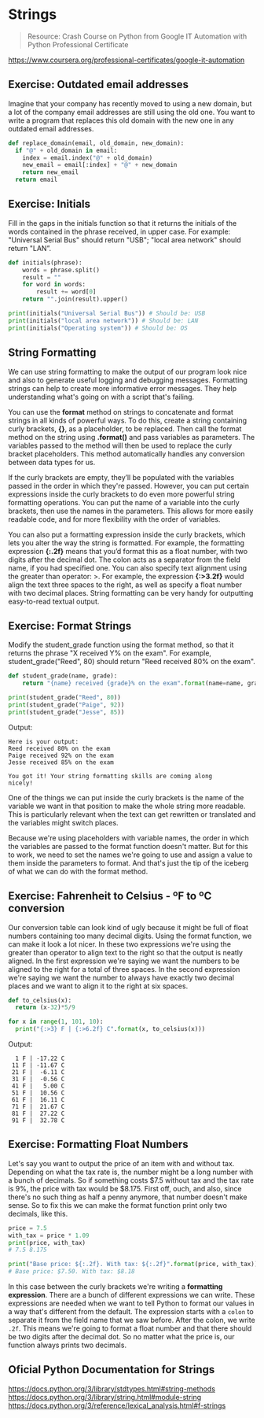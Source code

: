 # Strings

> Resource: Crash Course on Python from Google IT Automation with Python Professional Certificate

https://www.coursera.org/professional-certificates/google-it-automation

## Exercise: Outdated email addresses

 Imagine that your company has recently moved to using a new domain, but a lot of the company email addresses are still using the old one. You want to write a program that replaces this old domain with the new one in any outdated email addresses.

```python
def replace_domain(email, old_domain, new_domain):
  if "@" + old_domain in email:
    index = email.index("@" + old_domain)
    new_email = email[:index] + "@" + new_domain
    return new_email
  return email
```

## Exercise: Initials

Fill in the gaps in the initials function so that it returns the initials of the words contained in the phrase received, in upper case. For example: "Universal Serial Bus" should return "USB"; "local area network" should return "LAN”.

```python
def initials(phrase):
    words = phrase.split()
    result = ""
    for word in words:
        result += word[0]
    return "".join(result).upper()

print(initials("Universal Serial Bus")) # Should be: USB
print(initials("local area network")) # Should be: LAN
print(initials("Operating system")) # Should be: OS
```

## String Formatting

We can use string formatting to make the output of our program look nice and also to generate useful logging and debugging messages. Formatting strings can help to create more informative error messages. They help understanding what's going on with a script that's failing.

You can use the **format** method on strings to concatenate and format strings in all kinds of powerful ways. To do this, create a string containing curly brackets, **{}**, as a placeholder, to be replaced. Then call the format method on the string using **.format()** and pass variables as parameters. The variables passed to the method will then be used to replace the curly bracket placeholders. This method automatically handles any conversion between data types for us. 

If the curly brackets are empty, they’ll be populated with the variables passed in the order in which they're passed. However, you can put certain expressions inside the curly brackets to do even more powerful string formatting operations. You can put the name of a variable into the curly brackets, then use the names in the parameters. This allows for more easily readable code, and for more flexibility with the order of variables.

You can also put a formatting expression inside the curly brackets, which lets you alter the way the string is formatted. For example, the formatting expression **{:.2f}** means that you’d format this as a float number, with two digits after the decimal dot. The colon acts as a separator from the field name, if you had specified one. You can also specify text alignment using the greater than operator: >. For example, the expression **{:>3.2f}** would align the text three spaces to the right, as well as specify a float number with two decimal places. String formatting can be very handy for outputting easy-to-read textual output.

## Exercise: Format Strings

Modify the student_grade function using the format method, so that it returns the phrase "X received Y% on the exam". For example, student_grade("Reed", 80) should return "Reed received 80% on the exam".

```python
def student_grade(name, grade):
	return "{name} received {grade}% on the exam".format(name=name, grade=grade)

print(student_grade("Reed", 80))
print(student_grade("Paige", 92))
print(student_grade("Jesse", 85))
```

Output:
```
Here is your output:
Reed received 80% on the exam
Paige received 92% on the exam
Jesse received 85% on the exam

You got it! Your string formatting skills are coming along
nicely!
```

One of the things we can put inside the curly brackets is the name of the variable we want in that position to make the whole string more readable. This is particularly relevant when the text can get rewritten or translated and the variables might switch places.

Because we're using placeholders with variable names, the order in which the variables are passed to the format function doesn't matter. But for this to work, we need to set the names we're going to use and assign a value to them inside the parameters to format. And that's just the tip of the iceberg of what we can do with the format method.

## Exercise: Fahrenheit to Celsius - ºF to ºC conversion

 Our conversion table can look kind of ugly because it might be full of float numbers containing too many decimal digits. Using the format function, we can make it look a lot nicer. In these two expressions we're using the greater than operator to align text to the right so that the output is neatly aligned. In the first expression we're saying we want the numbers to be aligned to the right for a total of three spaces. In the second expression we're saying we want the number to always have exactly two decimal places and we want to align it to the right at six spaces.

```python
def to_celsius(x):
  return (x-32)*5/9

for x in range(1, 101, 10):
  print("{:>3} F | {:>6.2f} C".format(x, to_celsius(x)))
```

Output:
```
  1 F | -17.22 C
 11 F | -11.67 C
 21 F |  -6.11 C
 31 F |  -0.56 C
 41 F |   5.00 C
 51 F |  10.56 C
 61 F |  16.11 C
 71 F |  21.67 C
 81 F |  27.22 C
 91 F |  32.78 C
```

## Exercise: Formatting Float Numbers

Let's say you want to output the price of an item with and without tax. Depending on what the tax rate is, the number might be a long number with a bunch of decimals. So if something costs $7.5 without tax and the tax rate is 9%, the price with tax would be $8.175. First off, ouch, and also, since there's no such thing as half a penny anymore, that number doesn't make sense. So to fix this we can make the format function print only two decimals, like this.

```python
price = 7.5
with_tax = price * 1.09
print(price, with_tax)
# 7.5 8.175

print("Base price: ${:.2f}. With tax: ${:.2f}".format(price, with_tax))
# Base price: $7.50. With tax: $8.18

```
In this case between the curly brackets we're writing a **formatting expression**. There are a bunch of different expressions we can write. These expressions are needed when we want to tell Python to format our values in a way that's different from the default. The expression starts with a `colon` to separate it from the field name that we saw before. After the colon, we write `.2f`. This means we're going to format a float number and that there should be two digits after the decimal dot. So no matter what the price is, our function always prints two decimals. 

## Oficial Python Documentation for Strings

https://docs.python.org/3/library/stdtypes.html#string-methods
https://docs.python.org/3/library/string.html#module-string
https://docs.python.org/3/reference/lexical_analysis.html#f-strings